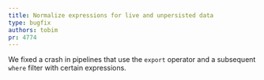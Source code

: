 ```yaml
---
title: Normalize expressions for live and unpersisted data
type: bugfix
authors: tobim
pr: 4774
---
```


We fixed a crash in pipelines that use the `export` operator and a subsequent
`where` filter with certain expressions.
